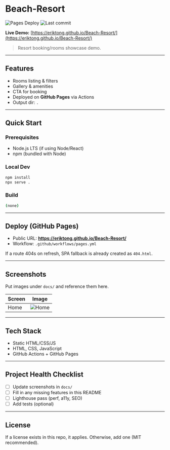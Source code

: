 # Beach-Resort

![Pages Deploy](https://github.com/eriktong/Beach-Resort/actions/workflows/pages.yml/badge.svg) ![Last commit](https://img.shields.io/github/last-commit/eriktong/Beach-Resort) 

**Live Demo:** [https://eriktong.github.io/Beach-Resort/](https://eriktong.github.io/Beach-Resort/)

> Resort booking/rooms showcase demo.

---

## Features
- Rooms listing & filters
- Gallery & amenities
- CTA for booking
- Deployed on **GitHub Pages** via Actions
- Output dir: `.`


---

## Quick Start

### Prerequisites
- Node.js LTS (if using Node/React)
- npm (bundled with Node)

### Local Dev
```bash
npm install
npx serve .
```

### Build
```bash
(none)
```

---

## Deploy (GitHub Pages)
- Public URL: **https://eriktong.github.io/Beach-Resort/**
- Workflow: `.github/workflows/pages.yml`


If a route 404s on refresh, SPA fallback is already created as `404.html`.

---

## Screenshots
Put images under `docs/` and reference them here.

| Screen | Image |
| --- | --- |
| Home | ![Home](docs/screenshot-1.png) |

---

## Tech Stack
- Static HTML/CSS/JS
- HTML, CSS, JavaScript
- GitHub Actions + GitHub Pages

---

## Project Health Checklist
- [ ] Update screenshots in `docs/`
- [ ] Fill in any missing features in this README
- [ ] Lighthouse pass (perf, a11y, SEO)
- [ ] Add tests (optional)

---

## License
If a license exists in this repo, it applies. Otherwise, add one (MIT recommended).

